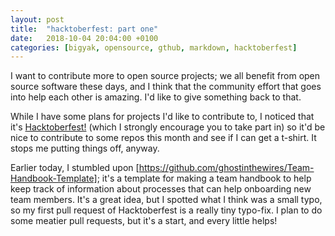```yaml
---
layout: post
title:  "hacktoberfest: part one"
date:   2018-10-04 20:04:00 +0100
categories: [bigyak, opensource, gthub, markdown, hacktoberfest]
---
```

I want to contribute more to open source projects; we all benefit from open source software these days, and I think that the community effort that goes into help each other is amazing. I'd like to give something back to that.

While I have some plans for projects I'd like to contribute to, I noticed that it's [Hacktoberfest!](https://hacktoberfest.digitalocean.com/) (which I strongly encourage you to take part in) so it'd be nice to contribute to some repos this month and see if I can get a t-shirt. It stops me putting things off, anyway.

Earlier today, I stumbled upon [https://github.com/ghostinthewires/Team-Handbook-Template]; it's a template for making a team handbook to help keep track of information about processes that can help onboarding new team members. It's a great idea, but I spotted what I think was a small typo, so my first pull request of Hacktoberfest is a really tiny typo-fix. I plan to do some meatier pull requests, but it's a start, and every little helps!

